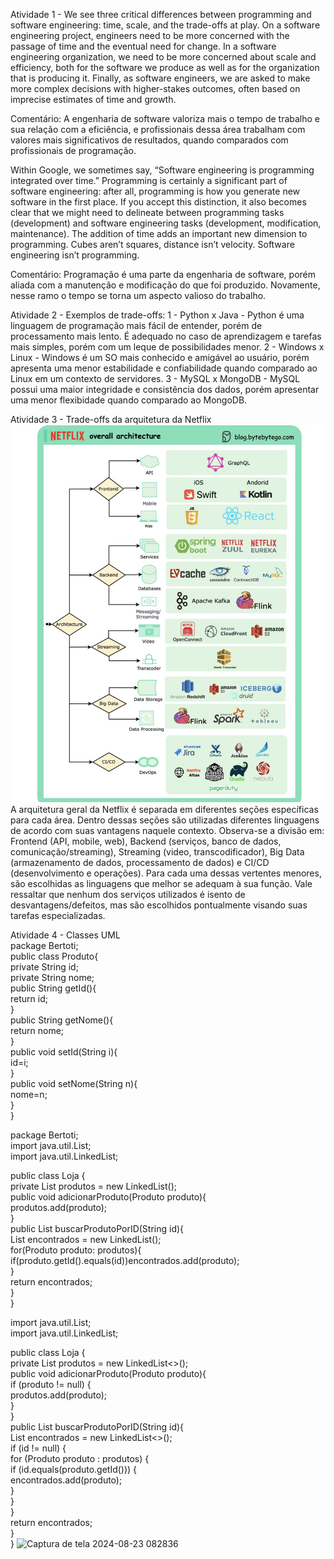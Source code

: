 Atividade 1 - We see three critical differences between programming and software engineering: time, scale, and the trade-offs at play. On a software engineering project, engineers need to be more concerned with the passage of time and the eventual need for change. In a software engineering organization, we need to be more concerned about scale and efficiency, both for the software we produce as well as for the organization that is producing it. Finally, as software engineers, we are asked to make more complex decisions with higher-stakes outcomes, often based on imprecise estimates of time and growth.

Comentário: A engenharia de software valoriza mais o tempo de trabalho e sua relação com a eficiência, e profissionais dessa área trabalham com valores mais significativos de resultados, quando comparados com profissionais de programação.

Within Google, we sometimes say, “Software engineering is programming integrated over time.” Programming is certainly a significant part of software engineering: after all, programming is how you generate new software in the first place. If you accept this distinction, it also becomes clear that we might need to delineate between programming tasks (development) and software engineering tasks (development, modification, maintenance). The addition of time adds an important new dimension to programming. Cubes aren’t squares, distance isn’t velocity. Software engineering isn’t programming.

Comentário: Programação é uma parte da engenharia de software, porém aliada com a manutenção e modificação do que foi produzido. Novamente, nesse ramo o tempo se torna um aspecto valioso do trabalho.

Atividade 2 - Exemplos de trade-offs: 
1 - Python x Java - Python é uma linguagem de programação mais fácil de entender, porém de processamento mais lento. É adequado no caso de aprendizagem e tarefas mais simples, porém com um leque de possibilidades menor.
2 - Windows x Linux - Windows é um SO mais conhecido e amigável ao usuário, porém apresenta uma menor estabilidade e confiabilidade quando comparado ao Linux em um contexto de servidores.
3 - MySQL x MongoDB - MySQL possui uma maior integridade e consistência dos dados, porém apresentar uma menor flexibidade quando comparado ao MongoDB.

Atividade 3 - Trade-offs da arquitetura da Netflix
![Arquitetura Netflix](./netflix.jpg_large)
A arquitetura geral da Netflix é separada em diferentes seções específicas para cada área. Dentro dessas seções são utilizadas diferentes linguagens de acordo com suas vantagens naquele contexto. Observa-se a divisão em: Frontend (API, mobile, web), Backend (serviços, banco de dados, comunicação/streaming), Streaming (video, transcodificador), Big Data (armazenamento de dados, processamento de dados) e CI/CD (desenvolvimento e operações). Para cada uma dessas vertentes menores, são escolhidas as linguagens que melhor se adequam à sua função. Vale ressaltar que nenhum dos serviços utilizados é isento de desvantagens/defeitos, mas são escolhidos pontualmente visando suas tarefas especializadas.

Atividade 4 - Classes UML<br>
package Bertoti;<br>
public class Produto{<br>
    private String id;<br>
    private String nome;<br>
    public String getId(){<br>
        return id;<br>
    }<br>
    public String getNome(){<br>
        return nome;<br>
    }<br>
    public void setId(String i){<br>
        id=i;<br>
    }<br>
    public void setNome(String n){<br>
        nome=n;<br>
    }<br>
}<br>

package Bertoti;<br>
import java.util.List;<br>
import java.util.LinkedList;<br>

public class Loja {<br>
    private List<Produto> produtos = new LinkedList<Produto>();<br>
    public void adicionarProduto(Produto produto){<br>
        produtos.add(produto);<br>
    }<br>
    public List<Produto> buscarProdutoPorID(String id){<br>
        List<Produto> encontrados = new LinkedList<Produto>();<br>
        for(Produto produto: produtos){<br>
            if(produto.getId().equals(id))encontrados.add(produto);<br>
        }<br>
        return encontrados;<br>
    }<br>
}<br>

import java.util.List;<br>
import java.util.LinkedList;<br>

public class Loja {<br>
    private List<Produto> produtos = new LinkedList<>();<br>
    public void adicionarProduto(Produto produto){<br>
        if (produto != null) {<br>
            produtos.add(produto);<br>
        }<br>
    }<br>
    public List<Produto> buscarProdutoPorID(String id){<br>
        List<Produto> encontrados = new LinkedList<>();<br>
        if (id != null) {<br>
            for (Produto produto : produtos) {<br>
                if (id.equals(produto.getId())) {<br>
                    encontrados.add(produto);<br>
                }<br>
            }<br>
        }<br>
        return encontrados;<br>
    }<br>
}
![Captura de tela 2024-08-23 082836](https://github.com/user-attachments/assets/86855392-2aab-4efb-8e52-6f179494aa7d)
